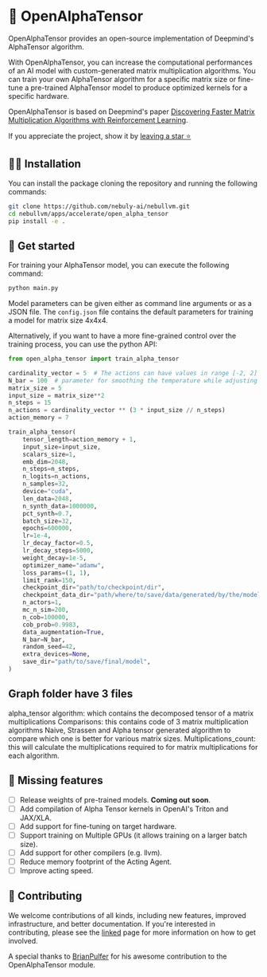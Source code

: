 # 🐉 OpenAlphaTensor
OpenAlphaTensor provides an open-source implementation of Deepmind's AlphaTensor algorithm.

With OpenAlphaTensor, you can increase the computational performances of an AI model with custom-generated matrix multiplication algorithms. You can train your own AlphaTensor algorithm for a specific matrix size or fine-tune a pre-trained AlphaTensor model to produce optimized kernels for a specific hardware.

OpenAlphaTensor is based on Deepmind's paper [Discovering Faster Matrix Multiplication Algorithms with Reinforcement Learning](https://www.nature.com/articles/s41586-022-05172-4).

If you appreciate the project, show it by [leaving a star ⭐](https://github.com/nebuly-ai/nebullvm/stargazers)

## 🧑‍🏫 Installation
You can install the package cloning the repository and running the following commands:
```bash
git clone https://github.com/nebuly-ai/nebullvm.git
cd nebullvm/apps/accelerate/open_alpha_tensor
pip install -e .
```

## 🚀 Get started
For training your AlphaTensor model, you can execute the following command:
```bash
python main.py 
```
Model parameters can be given either as command line arguments or as a JSON file. The `config.json` file contains the default parameters for training a model for matrix size 4x4x4.

Alternatively, if you want to have a more fine-grained control over the training process, you can use the python API:
```python
from open_alpha_tensor import train_alpha_tensor

cardinality_vector = 5  # The actions can have values in range [-2, 2]
N_bar = 100  # parameter for smoothing the temperature while adjusting the probability distribution
matrix_size = 5
input_size = matrix_size**2
n_steps = 15
n_actions = cardinality_vector ** (3 * input_size // n_steps)
action_memory = 7

train_alpha_tensor(
    tensor_length=action_memory + 1,
    input_size=input_size,
    scalars_size=1,
    emb_dim=2048,
    n_steps=n_steps,
    n_logits=n_actions,
    n_samples=32,
    device="cuda",
    len_data=2048,
    n_synth_data=1000000,
    pct_synth=0.7,
    batch_size=32,
    epochs=600000,
    lr=1e-4,
    lr_decay_factor=0.5,
    lr_decay_steps=5000,
    weight_decay=1e-5,
    optimizer_name="adamw",
    loss_params=(1, 1),
    limit_rank=150,
    checkpoint_dir="path/to/checkpoint/dir",
    checkpoint_data_dir="path/where/to/save/data/generated/by/the/model",
    n_actors=1,
    mc_n_sim=200,
    n_cob=100000,
    cob_prob=0.9983,
    data_augmentation=True,
    N_bar=N_bar,
    random_seed=42,
    extra_devices=None,
    save_dir="path/to/save/final/model",
)
```
## Graph folder have 3 files
  alpha_tensor algorithm: which contains the decomposed tensor of a matrix multiplications
  Comparisons: this contains code of 3 matrix multiplication algorithms Naive, Strassen and Alpha 
                tensor generated algorithm to compare which one is better for various matrix sizes.
  Multiplications_count: this will calculate the multiplications required to for matrix multiplications for each    algorithm.
## 🧪 Missing features
- [ ] Release weights of pre-trained models. **Coming out soon**.
- [ ] Add compilation of Alpha Tensor kernels in OpenAI's Triton and JAX/XLA.
- [ ] Add support for fine-tuning on target hardware.
- [ ] Support training on Multiple GPUs (it allows training on a larger batch size).
- [ ] Add support for other compilers (e.g. llvm).
- [ ] Reduce memory footprint of the Acting Agent.
- [ ] Improve acting speed.

## 💫 Contributing

We welcome contributions of all kinds, including new features, improved infrastructure, and better documentation. If you're interested in contributing, please see the [linked](https://docs.nebuly.com/contributions) page for more information on how to get involved.

A special thanks to [BrianPulfer](https://github.com/BrianPulfer) for his awesome contribution to the OpenAlphaTensor module.
